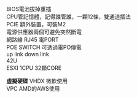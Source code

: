 BIOS電池拔掉重插  
CPU管記憶體，記得誰管誰，一顆12條，雙通道插法  
PCIE 額外裝置，可裝M2  
電源供應器兩個可避免突然斷電  
網路線 RJ45 電PORT  
POE SWITCH 可透過電PO傳電  
up link down link  
42U  
ESXI 1CPU 32顆CORE  

**虛擬硬碟**
VHDX 微軟使用  
VPC  AMD的AWS使用  
